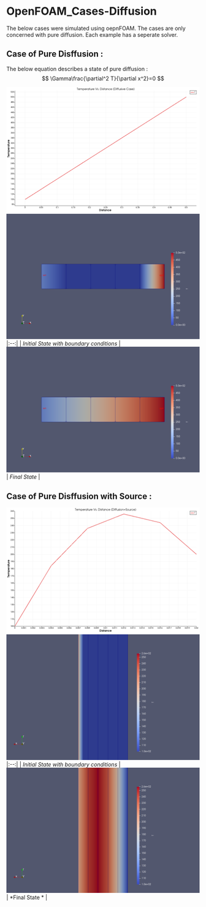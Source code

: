 # OpenFOAM_Cases-Diffusion
The below cases were simulated using oepnFOAM. The cases are only concerned with pure diffusion. Each example has a seperate solver.


## Case of Pure Disffusion :

The below equation describes a state of pure diffusion :
$$
\Gamma\frac{\partial^2 T}{\partial x^2}=0
$$


![Temp Vs Distance in case of pure diffusion](1D_SteadyDiffusion/Results/Example_1_Diffusion_only/temp.distance.png)
![Initial State](1D_SteadyDiffusion/Results/Example_1_Diffusion_only/initial.png)
|:--:|
| *Initial State with boundary conditions* |
![Final State](1D_SteadyDiffusion/Results/Example_1_Diffusion_only/final.png)
| *Final State* |
## Case of Pure Disffusion with Source :
![Temp Vs Distance in case of pure diffusion](1D_SteadyDiffusion/Results/Example_2_Diff_with_Source/temp_distance.png)
![Initial State](1D_SteadyDiffusion/Results/Example_2_Diff_with_Source/initial.png)
|:--:|
| *Initial State with boundary conditions* |
![Final State](1D_SteadyDiffusion/Results/Example_2_Diff_with_Source/final.png)
| *Final State * |
